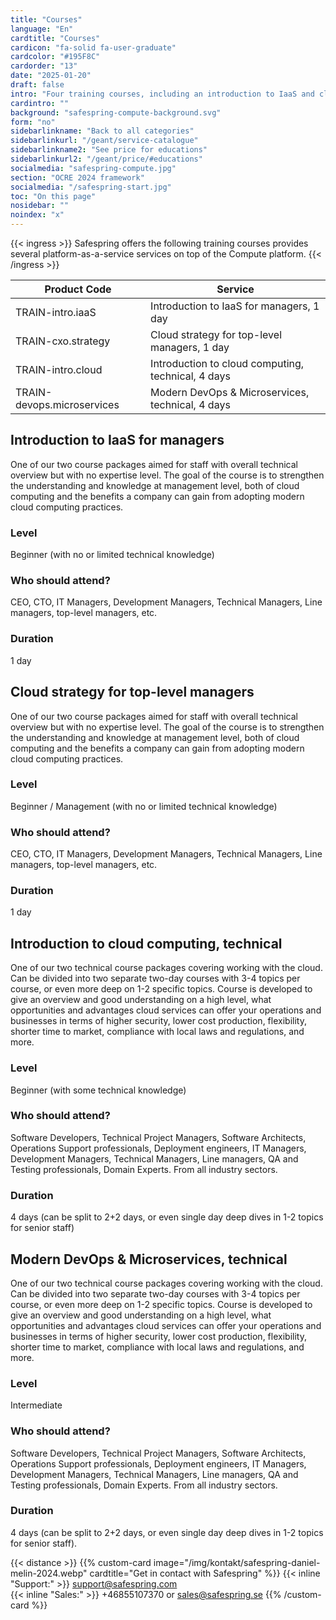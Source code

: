 ```yaml
---
title: "Courses"
language: "En"
cardtitle: "Courses"
cardicon: "fa-solid fa-user-graduate"
cardcolor: "#195F8C"
cardorder: "13"
date: "2025-01-20"
draft: false
intro: "Four training courses, including an introduction to IaaS and cloud computing"
cardintro: ""
background: "safespring-compute-background.svg"
form: "no"
sidebarlinkname: "Back to all categories"
sidebarlinkurl: "/geant/service-catalogue"
sidebarlinkname2: "See price for educations"
sidebarlinkurl2: "/geant/price/#educations"
socialmedia: "safespring-compute.jpg"
section: "OCRE 2024 framework"
socialmedia: "/safespring-start.jpg"
toc: "On this page"
nosidebar: ""
noindex: "x"
---
```


{{< ingress >}}
Safespring offers the following training courses provides several platform-as-a-service services on top of the Compute platform. 
{{< /ingress >}}

| Product Code               | Service                                              |
|----------------------------|------------------------------------------------------|
| TRAIN-intro.iaaS           | Introduction to IaaS for   managers, 1 day           |
| TRAIN-cxo.strategy         | Cloud strategy for top-level managers, 1 day         |
| TRAIN-intro.cloud          | Introduction to cloud   computing, technical, 4 days |
| TRAIN-devops.microservices | Modern DevOps & Microservices, technical, 4 days     |

## Introduction to IaaS for managers
One of our two course packages aimed for staff with overall technical overview but with no expertise level. The goal of the course is to strengthen the understanding and knowledge at management level, both of cloud computing and the benefits a company can gain from adopting modern cloud computing practices.

### Level	
Beginner (with no or limited technical knowledge)

### Who should attend?	
CEO, CTO, IT Managers, Development Managers, Technical Managers, Line managers, top-level managers, etc.

### Duration	
1 day

## Cloud strategy for top-level managers
One of our two course packages aimed for staff with overall technical overview but with no expertise level. The goal of the course is to strengthen the understanding and knowledge at management level, both of cloud computing and the benefits a company can gain from adopting modern cloud computing practices.

### Level	
Beginner / Management (with no or limited technical knowledge)

### Who should attend?	
CEO, CTO, IT Managers, Development Managers, Technical Managers, Line managers, top-level managers, etc.

### Duration	
1 day

## Introduction to cloud computing, technical
One of our two technical course packages covering working with the cloud. Can be divided into two separate two-day courses with 3-4 topics per course, or even more deep on 1-2 specific topics. Course is developed to give an overview and good understanding on a high level, what opportunities and advantages cloud services can offer your operations and businesses in terms of higher security, lower cost production, flexibility, shorter time to market, compliance with local laws and regulations, and more.

### Level	
Beginner (with some technical knowledge)

### Who should attend?	
Software Developers, Technical Project Managers, Software Architects, Operations Support professionals, Deployment engineers, IT Managers, Development Managers, Technical Managers, Line managers, QA and Testing professionals, Domain Experts. From all industry sectors.

### Duration	
4 days (can be split to 2+2 days, or even single day deep dives in 1-2 topics for senior staff)

## Modern DevOps & Microservices, technical
One of our two technical course packages covering working with the cloud. Can be divided into two separate two-day courses with 3-4 topics per course, or even more deep on 1-2 specific topics. Course is developed to give an overview and good understanding on a high level, what opportunities and advantages cloud services can offer your operations and businesses in terms of higher security, lower cost production, flexibility, shorter time to market, compliance with local laws and regulations, and more.

### Level
Intermediate

### Who should attend?	
Software Developers, Technical Project Managers, Software Architects, Operations Support professionals, Deployment engineers, IT Managers, Development Managers, Technical Managers, Line managers, QA and Testing professionals, Domain Experts. From all industry sectors.

### Duration
4 days (can be split to 2+2 days, or even single day deep dives in 1-2 topics for senior staff).

{{< distance >}}
{{% custom-card image="/img/kontakt/safespring-daniel-melin-2024.webp" cardtitle="Get in contact with Safespring" %}}
{{< inline "Support:" >}} support@safespring.com  
{{< inline "Sales:" >}} +46855107370 or sales@safespring.se
{{% /custom-card %}}

